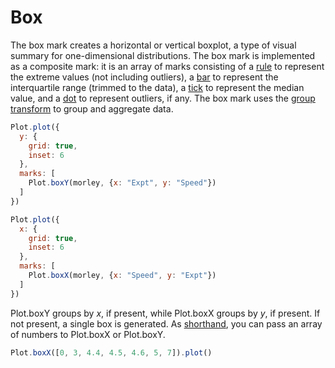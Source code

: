 # Box

The box mark creates a horizontal or vertical boxplot, a type of visual summary for one-dimensional distributions. The box mark is implemented as a composite mark: it is an array of marks consisting of a [rule](./rule.md) to represent the extreme values (not including outliers), a [bar](./bar.md) to represent the interquartile range (trimmed to the data), a [tick](./tick.md) to represent the median value, and a [dot](./dot.md) to represent outliers, if any. The box mark uses the [group transform](../transforms/group.md) to group and aggregate data.

```js
Plot.plot({
  y: {
    grid: true,
    inset: 6
  },
  marks: [
    Plot.boxY(morley, {x: "Expt", y: "Speed"})
  ]
})
```

```js
Plot.plot({
  x: {
    grid: true,
    inset: 6
  },
  marks: [
    Plot.boxX(morley, {x: "Speed", y: "Expt"})
  ]
})
```

Plot.boxY groups by *x*, if present, while Plot.boxX groups by *y*, if present. If not present, a single box is generated. As [shorthand](../shorthand.md), you can pass an array of numbers to Plot.boxX or Plot.boxY.

```js
Plot.boxX([0, 3, 4.4, 4.5, 4.6, 5, 7]).plot()
```
